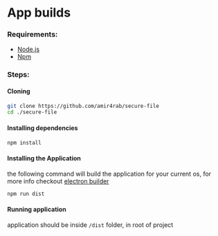 # App builds

### Requirements:

- [Node.js](https://nodejs.org)
- [Npm](https://www.npmjs.com/)

### Steps:

#### Cloning
```bash
git clone https://github.com/amir4rab/secure-file
cd ./secure-file
```

#### Installing dependencies 
```bash
npm install
```

#### Installing the Application
the following command will build the application for your current os, for more info checkout [electron builder](https://github.com/electron-userland/electron-builder)
```bash
npm run dist
```

#### Running application
application should be inside `/dist` folder, in root of project